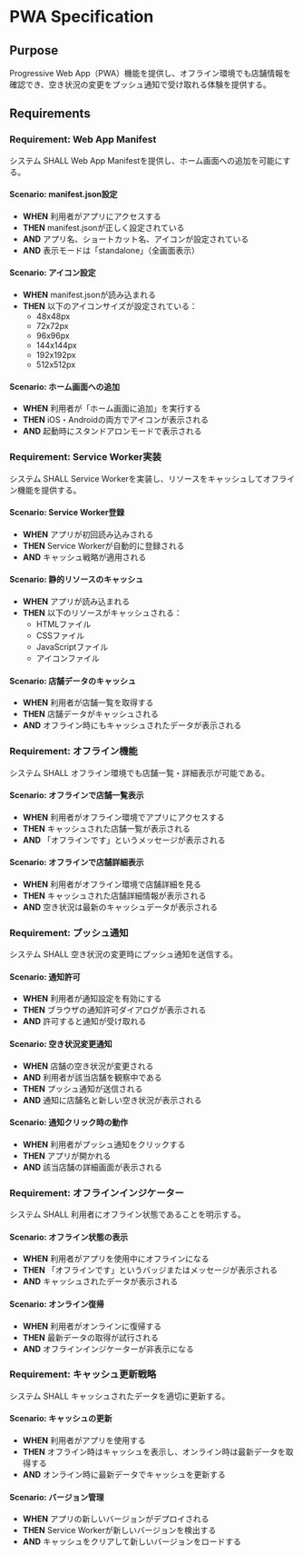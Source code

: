 # PWA Specification

## Purpose
Progressive Web App（PWA）機能を提供し、オフライン環境でも店舗情報を確認でき、空き状況の変更をプッシュ通知で受け取れる体験を提供する。

## Requirements

### Requirement: Web App Manifest
システム SHALL Web App Manifestを提供し、ホーム画面への追加を可能にする。

#### Scenario: manifest.json設定
- **WHEN** 利用者がアプリにアクセスする
- **THEN** manifest.jsonが正しく設定されている
- **AND** アプリ名、ショートカット名、アイコンが設定されている
- **AND** 表示モードは「standalone」（全画面表示）

#### Scenario: アイコン設定
- **WHEN** manifest.jsonが読み込まれる
- **THEN** 以下のアイコンサイズが設定されている：
  - 48x48px
  - 72x72px
  - 96x96px
  - 144x144px
  - 192x192px
  - 512x512px

#### Scenario: ホーム画面への追加
- **WHEN** 利用者が「ホーム画面に追加」を実行する
- **THEN** iOS・Androidの両方でアイコンが表示される
- **AND** 起動時にスタンドアロンモードで表示される

### Requirement: Service Worker実装
システム SHALL Service Workerを実装し、リソースをキャッシュしてオフライン機能を提供する。

#### Scenario: Service Worker登録
- **WHEN** アプリが初回読み込みされる
- **THEN** Service Workerが自動的に登録される
- **AND** キャッシュ戦略が適用される

#### Scenario: 静的リソースのキャッシュ
- **WHEN** アプリが読み込まれる
- **THEN** 以下のリソースがキャッシュされる：
  - HTMLファイル
  - CSSファイル
  - JavaScriptファイル
  - アイコンファイル

#### Scenario: 店舗データのキャッシュ
- **WHEN** 利用者が店舗一覧を取得する
- **THEN** 店舗データがキャッシュされる
- **AND** オフライン時にもキャッシュされたデータが表示される

### Requirement: オフライン機能
システム SHALL オフライン環境でも店舗一覧・詳細表示が可能である。

#### Scenario: オフラインで店舗一覧表示
- **WHEN** 利用者がオフライン環境でアプリにアクセスする
- **THEN** キャッシュされた店舗一覧が表示される
- **AND** 「オフラインです」というメッセージが表示される

#### Scenario: オフラインで店舗詳細表示
- **WHEN** 利用者がオフライン環境で店舗詳細を見る
- **THEN** キャッシュされた店舗詳細情報が表示される
- **AND** 空き状況は最新のキャッシュデータが表示される

### Requirement: プッシュ通知
システム SHALL 空き状況の変更時にプッシュ通知を送信する。

#### Scenario: 通知許可
- **WHEN** 利用者が通知設定を有効にする
- **THEN** ブラウザの通知許可ダイアログが表示される
- **AND** 許可すると通知が受け取れる

#### Scenario: 空き状況変更通知
- **WHEN** 店舗の空き状況が変更される
- **AND** 利用者が該当店舗を観察中である
- **THEN** プッシュ通知が送信される
- **AND** 通知に店舗名と新しい空き状況が表示される

#### Scenario: 通知クリック時の動作
- **WHEN** 利用者がプッシュ通知をクリックする
- **THEN** アプリが開かれる
- **AND** 該当店舗の詳細画面が表示される

### Requirement: オフラインインジケーター
システム SHALL 利用者にオフライン状態であることを明示する。

#### Scenario: オフライン状態の表示
- **WHEN** 利用者がアプリを使用中にオフラインになる
- **THEN** 「オフラインです」というバッジまたはメッセージが表示される
- **AND** キャッシュされたデータが表示される

#### Scenario: オンライン復帰
- **WHEN** 利用者がオンラインに復帰する
- **THEN** 最新データの取得が試行される
- **AND** オフラインインジケーターが非表示になる

### Requirement: キャッシュ更新戦略
システム SHALL キャッシュされたデータを適切に更新する。

#### Scenario: キャッシュの更新
- **WHEN** 利用者がアプリを使用する
- **THEN** オフライン時はキャッシュを表示し、オンライン時は最新データを取得する
- **AND** オンライン時に最新データでキャッシュを更新する

#### Scenario: バージョン管理
- **WHEN** アプリの新しいバージョンがデプロイされる
- **THEN** Service Workerが新しいバージョンを検出する
- **AND** キャッシュをクリアして新しいバージョンをロードする


